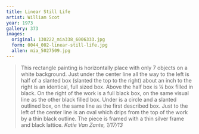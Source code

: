 ```yaml
---
title: Linear Still Life
artist: William Scot
year: 1973
gallery: 373
images:
  original: 130222_mia338_6006333.jpg
  form: 0044_002-linear-still-life.jpg
  allen: mia_5027509.jpg 
---
```


> This rectangle painting is horizontally place with only 7 objects on a
> white background. Just under the center line all the way to the left is
> half of a slanted box (slanted the top to the right) about an inch to
> the right is an identical, full sized box. Above the half box is ¼ box
> filled in black. On the right of the work is a full black box, on the
> same visual line as the other black filled box. Under is a circle and a
> slanted outlined box, on the same line as the first described box. Just
> to the left of the center line is an oval which drips from the top of
> the work by a thin black outline. The piece is framed with a thin silver
> frame and black lattice.
> <cite>Katie Van Zante, 1/17/13</cite>
